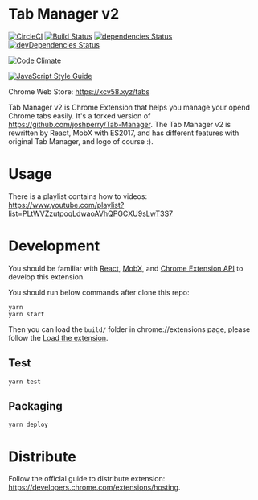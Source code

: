 # Tab Manager v2

[![CircleCI](https://circleci.com/gh/xcv58/Tab-Manager-v2.svg?style=svg)](https://circleci.com/gh/xcv58/Tab-Manager-v2)
[![Build Status](https://travis-ci.org/xcv58/Tab-Manager-v2.svg?branch=master)](https://travis-ci.org/xcv58/Tab-Manager-v2)
[![dependencies Status](https://david-dm.org/xcv58/Tab-Manager-v2/status.svg)](https://david-dm.org/xcv58/Tab-Manager-v2)
[![devDependencies Status](https://david-dm.org/xcv58/Tab-Manager-v2/dev-status.svg)](https://david-dm.org/xcv58/Tab-Manager-v2?type=dev)

[![Code Climate](https://codeclimate.com/github/xcv58/Tab-Manager-v2/badges/gpa.svg)](https://codeclimate.com/github/xcv58/Tab-Manager-v2)


[![JavaScript Style Guide](https://cdn.rawgit.com/standard/standard/master/badge.svg)](https://github.com/standard/standard)

Chrome Web Store: https://xcv58.xyz/tabs

Tab Manager v2 is Chrome Extension that helps you manage your opend Chrome tabs easily. It's a forked version of https://github.com/joshperry/Tab-Manager. The Tab Manager v2 is rewritten by React, MobX with ES2017, and has different features with original Tab Manager, and logo of course :).


# Usage

There is a playlist contains how to videos: https://www.youtube.com/playlist?list=PLtWVZzutpoqLdwaoAVhQPGCXU9sLwT3S7

# Development

You should be familiar with [React](https://facebook.github.io/react/), [MobX](https://mobx.js.org/), and [Chrome Extension API](https://developers.chrome.com/extensions/api_index) to develop this extension.

You should run below commands after clone this repo:

```shell
yarn
yarn start
```

Then you can load the `build/` folder in chrome://extensions page, please follow the [Load the extension](https://developers.chrome.com/extensions/getstarted#unpacked).

## Test

```shell
yarn test
```

## Packaging

```shell
yarn deploy
```

# Distribute

Follow the official guide to distribute extension: https://developers.chrome.com/extensions/hosting.
